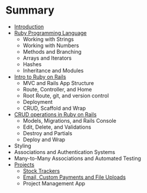 # Summary

* [Introduction](README.md)
* [Ruby Programming Language](ruby-programming-language.md)
    * Working with Strings
    * Working with Numbers
    * Methods and Branching
    * Arrays and Iterators
    * Hashes
    * Inheritance and Modules
* [Intro to Ruby on Rails](intro-to-ruby-on-rails.md)
    * MVC and Rails App Structure
    * Route, Controller, and Home
    * Root Route, git, and version control
    * Deployment
    * CRUD, Scaffold and Wrap
* [CRUD operations in Ruby on Rails](crud-operations-in-ruby-on-rails.md)
    * Models, Migrations, and Rails Console
    * Edit, Delete, and Validations
    * Destroy and Partials
    * Deploy and Wrap
* Styling
* Associations and Authentication Systems
* Many-to-Many Associations and Automated Testing
* [Projects](projects.md)
    * [Stock Trackers](stock-trackers.md)
    * [Email, Custom Payments and File Uploads](email-custom-payments-and-file-uploads.md)
    * Project Management App

